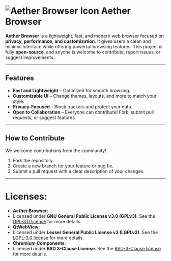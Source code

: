 # ![Aether Browser Icon](github/icon.png) Aether Browser

**Aether Browser** is a lightweight, fast, and modern web browser focused on **privacy, performance, and customization**. It gives users a clean and minimal interface while offering powerful browsing features. This project is fully **open-source**, and anyone is welcome to contribute, report issues, or suggest improvements.

---

## Features
- **Fast and Lightweight** – Optimized for smooth browsing.  
- **Customizable UI** – Change themes, layouts, and more to match your style.  
- **Privacy-Focused** – Block trackers and protect your data.  
- **Open to Collaboration** – Everyone can contribute! Fork, submit pull requests, or suggest features.  

---

## How to Contribute
We welcome contributions from the community!  
1. Fork the repository.  
2. Create a new branch for your feature or bug fix.  
3. Submit a pull request with a clear description of your changes.  

---

# Licenses:
- **Aether Browser**:
- Licensed under **GNU General Public License v3.0 (GPLv3)**. See the [GPL-3.0 license](https://github.com/CodeNetLabs/Aether?tab=GPL-3.0-3-ov-file) for more details.
- **QtWebView**:
- Licensed under **Lesser General Public License v3 (LGPLv3)**. See the [LGPL-3.0 license](https://github.com/CodeNetLabs/Aether?tab=LGPL-3.0-2-ov-file) for more details.
- **Chromium Components**:
- Licensed under **BSD 3-Clause License**. See the [BSD-3-Clause license](https://github.com/CodeNetLabs/Aether?tab=BSD-3-Clause-1-ov-file) for more details.
